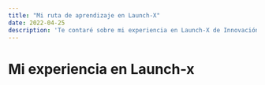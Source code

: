 ```yaml
---
title: "Mi ruta de aprendizaje en Launch-X"
date: 2022-04-25
description: 'Te contaré sobre mi experiencia en Launch-X de Innovación Virtual'
---
```


# Mi experiencia en Launch-x


